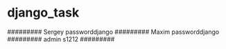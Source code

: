 # django_task

#########
Sergey
passworddjango
#########
Maxim
passworddjango
#########
admin
s1212
#########
